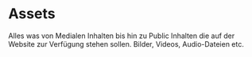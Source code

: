 # Assets
Alles was von Medialen Inhalten bis hin zu Public Inhalten die auf der Website zur Verfügung stehen sollen.
Bilder, Videos, Audio-Dateien etc.